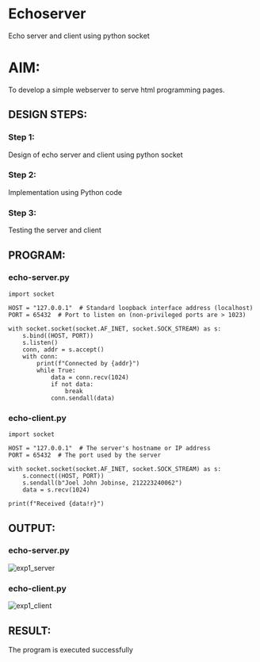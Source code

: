 # Echoserver
Echo server and client using python socket

# AIM:

To develop a simple webserver to serve html programming pages.

## DESIGN STEPS:

### Step 1:

Design of echo server and client using python socket

### Step 2:

Implementation using Python code

### Step 3:

Testing the server and client 

## PROGRAM:
### echo-server.py
```
import socket

HOST = "127.0.0.1"  # Standard loopback interface address (localhost)
PORT = 65432  # Port to listen on (non-privileged ports are > 1023)

with socket.socket(socket.AF_INET, socket.SOCK_STREAM) as s:
    s.bind((HOST, PORT))
    s.listen()
    conn, addr = s.accept()
    with conn:
        print(f"Connected by {addr}")
        while True:
            data = conn.recv(1024)
            if not data:
                break
            conn.sendall(data)
```
### echo-client.py
```
import socket

HOST = "127.0.0.1"  # The server's hostname or IP address
PORT = 65432  # The port used by the server

with socket.socket(socket.AF_INET, socket.SOCK_STREAM) as s:
    s.connect((HOST, PORT))
    s.sendall(b"Joel John Jobinse, 212223240062")
    data = s.recv(1024)

print(f"Received {data!r}")
```
## OUTPUT:
### echo-server.py
![exp1_server](https://github.com/user-attachments/assets/a65d52ea-9066-4b57-aec9-edea12c16448)

### echo-client.py
![exp1_client](https://github.com/user-attachments/assets/df122093-d4bc-4532-852e-bd3699f62c0e)

## RESULT:
The program is executed successfully
